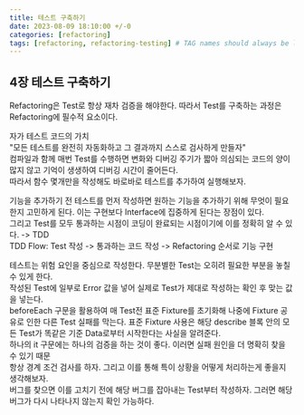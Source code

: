 ```yaml
---
title: 테스트 구축하기
date: 2023-08-09 18:10:00 +/-0
categories: [refactoring]
tags: [refactoring, refactoring-testing] # TAG names should always be lowercase
---
```


## 4장 테스트 구축하기

Refactoring은 Test로 항상 재차 검증을 해야한다. 따라서 Test를 구축하는 과정은 Refactoring에 필수적 요소이다.

자가 테스트 코드의 가치  
"모든 테스트를 완전히 자동화하고 그 결과까지 스스로 검사하게 만들자"  
컴파일과 함께 매번 Test를 수행하면 변화와 디버깅 주기가 짧아 의심되는 코드의 양이 많지 않고 기억이 생생하여 디버깅 시간이 줄어든다.  
따라서 함수 몇개만을 작성해도 바로바로 테스트를 추가하여 실행해보자.

기능을 추가하기 전 테스트를 먼저 작성하면 원하는 기능을 추가하기 위해 무엇이 필요한지 고민하게 된다. 이는 구현보다 Interface에 집중하게 된다는 장점이 있다.  
그리고 Test를 모두 통과하는 시점이 코딩이 완료되는 시점이기에 이를 정확히 알 수 있다. -> TDD  
TDD Flow: Test 작성 -> 통과하는 코드 작성 -> Refactoring 순서로 기능 구현

테스트는 위험 요인을 중심으로 작성한다. 무분별한 Test는 오히려 필요한 부분을 놓칠 수 있게 한다.  
작성된 Test에 일부로 Error 값을 넣어 실제로 Test가 제대로 작성하는 확인 후 맞는 값을 넣는다.  
beforeEach 구문을 활용하여 매 Test전 표준 Fixture를 초기화해 나중에 Fixture 공유로 인한 다른 Test 실패를 막는다. 표준 Fixture 사용은 해당 describe 블록 안의 모든 Test가 똑같은 기준 Data로부터 시작한다는 사실을 알려준다.  
하나의 it 구문에는 하나의 검증을 하는 것이 좋다. 이러면 실패 원인을 더 명확히 찾을 수 있기 때문  
항상 경계 조건 검사를 하자. 그리고 이를 통해 특이 상황을 어떻게 처리하는게 좋을지 생각해보자.  
버그를 찾으면 이를 고치기 전에 해당 버그를 잡아내는 Test부터 작성하자. 그러면 해당 버그가 다시 나타나지 않는지 확인 가능하다.
